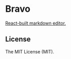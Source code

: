 # Bravo

[React-built markdown editor.](https://diakonovm.github.io/bravo/)

## License

The MIT License (MIT).
